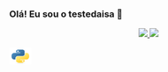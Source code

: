 ### Olá! Eu sou o testedaisa 👋

<div align="center">
  <a href="https://github.com/testedaisa">
  <img height="180em" src="https://github-readme-stats.vercel.app/api?username=testedaisa&show_icons=true&theme=dracula&include_all_commits=true&count_private=true"/>
  <img height="180em" src="https://github-readme-stats.vercel.app/api/top-langs/?username=testedaisa&layout=compact&langs_count=7&theme=dracula"/>
</div>
<div style="display: inline_block"><br>
  <img align="center" alt="Rafa-Python" height="30" width="40" src="https://raw.githubusercontent.com/devicons/devicon/master/icons/python/python-original.svg">
</div>
